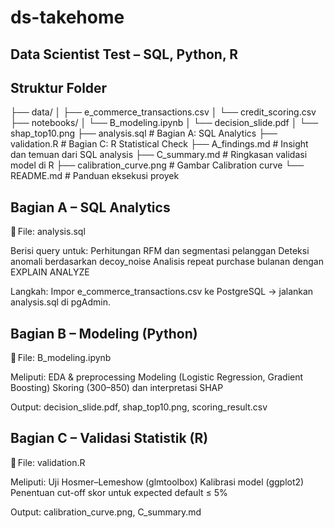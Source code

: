 # ds-takehome

## Data Scientist Test – SQL, Python, R


## Struktur Folder
├── data/
│ ├── e_commerce_transactions.csv
│ └── credit_scoring.csv
├── notebooks/
│ └── B_modeling.ipynb
│ └── decision_slide.pdf
│ └── shap_top10.png
├── analysis.sql # Bagian A: SQL Analytics
├── validation.R # Bagian C: R Statistical Check
├── A_findings.md # Insight dan temuan dari SQL analysis
├── C_summary.md # Ringkasan validasi model di R
├── calibration_curve.png # Gambar Calibration curve
└── README.md # Panduan eksekusi proyek



## Bagian A – SQL Analytics
📄 File: analysis.sql

Berisi query untuk:
Perhitungan RFM dan segmentasi pelanggan
Deteksi anomali berdasarkan decoy_noise
Analisis repeat purchase bulanan dengan EXPLAIN ANALYZE

Langkah:
Impor e_commerce_transactions.csv ke PostgreSQL → jalankan analysis.sql di pgAdmin.

## Bagian B – Modeling (Python)
📄 File: B_modeling.ipynb

Meliputi:
EDA & preprocessing
Modeling (Logistic Regression, Gradient Boosting)
Skoring (300–850) dan interpretasi SHAP

Output: decision_slide.pdf, shap_top10.png, scoring_result.csv

## Bagian C – Validasi Statistik (R)
📄 File: validation.R

Meliputi:
Uji Hosmer–Lemeshow (glmtoolbox)
Kalibrasi model (ggplot2)
Penentuan cut-off skor untuk expected default ≤ 5%

Output: calibration_curve.png, C_summary.md

